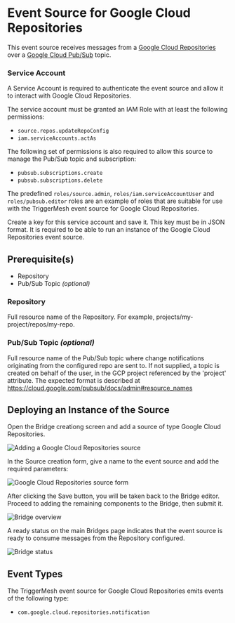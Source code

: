 # Event Source for Google Cloud Repositories

This event source receives messages from a [Google Cloud Repositories][gc-source-repositories]
over a [Google Cloud Pub/Sub][gc-source-repositories-events] topic.

### Service Account

A Service Account is required to authenticate the event source and allow it to interact with Google
Cloud Repositories.

The service account must be granted an IAM Role with at least the following permissions:

- `source.repos.updateRepoConfig`
- `iam.serviceAccounts.actAs`

The following set of permissions is also required to allow this source to manage the Pub/Sub topic and subscription:

- `pubsub.subscriptions.create`
- `pubsub.subscriptions.delete`

The predefined `roles/source.admin`, `roles/iam.serviceAccountUser` and `roles/pubsub.editor` roles are an example of roles that are suitable for use with the TriggerMesh event
source for Google Cloud Repositories.

Create a key for this service account and save it. This key must be in JSON format. It is required to be
able to run an instance of the Google Cloud Repositories event source.

## Prerequisite(s)

- Repository
- Pub/Sub Topic _(optional)_

### Repository

Full resource name of the Repository. For example, projects/my-project/repos/my-repo.

### Pub/Sub Topic _(optional)_
Full resource name of the Pub/Sub topic where change notifications originating from the
configured repo are sent to. If not supplied, a topic is created on behalf of the user, in the
GCP project referenced by the 'project' attribute. The expected format is described at
https://cloud.google.com/pubsub/docs/admin#resource_names



## Deploying an Instance of the Source

Open the Bridge creationg screen and add a source of type Google Cloud Repositories.

![Adding a Google Cloud Repositories source](../../assets/images/googlecloudrepositories-source/create-bridge-1.png)

In the Source creation form, give a name to the event source and add the required parameters:

![Google Cloud Repositories source form](../../assets/images/googlecloudrepositories-source/create-bridge-2.png)

After clicking the Save button, you will be taken back to the Bridge editor. Proceed to adding the remaining components to the Bridge, then submit it.

![Bridge overview](../../assets/images/googlecloudrepositories-source/create-bridge-3.png)

A ready status on the main Bridges page indicates that the event source is ready to consume messages from the Repository configured.

![Bridge status](../../assets/images/googlecloudrepositories-source/create-bridge-4.png)

## Event Types

The TriggerMesh event source for Google Cloud Repositories emits events of the following type:

- `com.google.cloud.repositories.notification`

[gc-source-repositories]: https://cloud.google.com/source-repositories/docs
[gc-source-repositories-events]: https://cloud.google.com/source-repositories/docs/configuring-notifications
